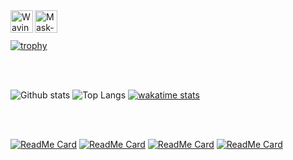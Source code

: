 <div>
    <img align="left" alt="Waving" width="36px" src="https://cdn.icon-icons.com/icons2/1465/PNG/512/384wavinghand2_100598.png" />
    <img align="left" alt="Mask-Covid19" width="36px" src="https://cdn.icon-icons.com/icons2/2252/PNG/512/avatar_man_health_mask_disease_icon_140104.png" />
<div/>

<br/>
<br/>

[![trophy](https://github-profile-trophy.vercel.app/?username=ddc&theme=juicyfresh)](https://github.com/ryo-ma/github-profile-trophy)

<br/>
<br/>

![Github stats](https://github-readme-stats.vercel.app/api?username=ddc&show_icons=true&theme=chartreuse-dark&include_all_commits=true&count_private=true)
![Top Langs](https://github-readme-stats.vercel.app/api/top-langs?username=ddc&theme=chartreuse-dark&layout=compact&langs_count=8)
[![wakatime stats](https://github-readme-stats.vercel.app/api/wakatime?username=ddc&theme=chartreuse-dark)](https://wakatime.com/@ddc)

<br/>
<br/>
 
[![ReadMe Card](https://github-readme-stats.vercel.app/api/pin/?username=ddc&repo=DiscordBot&theme=chartreuse-dark)](https://github.com/ddc/DiscordBot)
[![ReadMe Card](https://github-readme-stats.vercel.app/api/pin/?username=ddc&repo=Gw2Launcher&theme=chartreuse-dark)](https://github.com/ddc/Gw2Launcher)
[![ReadMe Card](https://github-readme-stats.vercel.app/api/pin/?username=ddc&repo=ReshadeUtils&theme=chartreuse-dark)](https://github.com/ddc/ReshadeUtils)
[![ReadMe Card](https://github-readme-stats.vercel.app/api/pin/?username=ddc&repo=802.11ad&theme=chartreuse-dark)](https://github.com/ddc/802.11ad)

<br/>
<br/>
